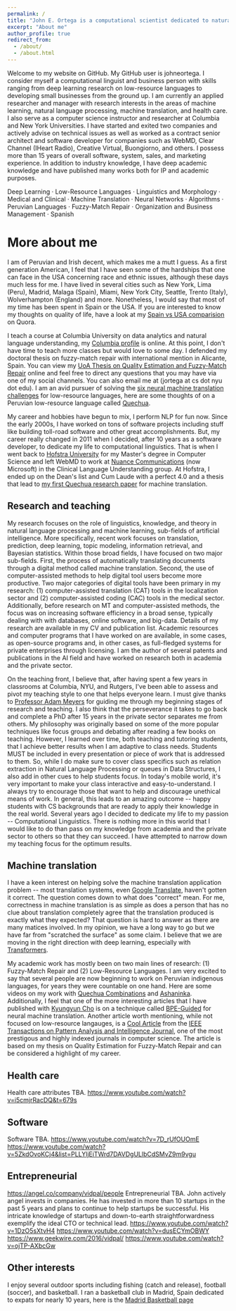 ```yaml
---
permalink: /
title: "John E. Ortega is a computational scientist dedicated to natural language processing research and advancement"
excerpt: "About me"
author_profile: true
redirect_from: 
  - /about/
  - /about.html
---
```


Welcome to my website on GitHub. My GitHub user is johneortega. I consider myself a computational linguist and business person with skills ranging from deep learning
research on low-resource languages to developing small businesses from the ground up. I am currently an applied researcher and manager with research interests in the areas of machine learning, natural language processing, machine translation, and health care. I also serve as a computer science instructor and researcher at Columbia and New York Universities. I have started and exited two companies and actively advise on technical issues as well as worked as a contract senior architect and software developer for companies such as WebMD, Clear Channel (IHeart Radio), Creative Virtual, Buongiorno, and others. I possess more than 15 years of overall software, system, sales, and marketing experience. In addition to industry knowledge, I have deep academic knowledge and have published many works both for IP and academic purposes. 

Deep Learning · Low-Resource Languages · Linguistics and Morphology · Medical and Clinical · Machine Translation · Neural Networks · Algorithms · Peruvian Languages · Fuzzy-Match Repair · Organization and Business Management · Spanish

More about me
======
I am of Peruvian and Irish decent, which makes me a mutt I guess. As a first generation American, I feel that I have seen some of the hardships that one can face in the USA
concerning race and ethnic issues, although these days much less for me. I have lived in several cities such as New York, Lima (Peru), Madrid, Malaga (Spain), Miami, New
York City, Seattle, Trento (Italy), Wolverhampton (England) and more. Nonetheless, I would say that most of my time has been spent in Spain or the USA. If you are interested
to know my thoughts on quality of life, have a look at my [Spain vs USA comparision](https://www.quora.com/profile/John-Ortega-10) on Quora.

I teach a course at Columbia University on data analytics and natural language understanding, my [Columbia profile](https://sps.columbia.edu/faculty/john-ortega) is online. At this point, I don't have time to teach more classes but would love to some day. I defended my doctoral thesis on fuzzy-match repair with international mention in Alicante, Spain. You can view my [UoA Thesis on Quality Estimation and Fuzzy-Match Repair](https://rua.ua.es/dspace/handle/10045/116315) online and feel free to direct any questions that you may have via one of my social channels. You can also email me at (jortega at cs dot nyu dot edu). I am an avid pursuer of solving the [six neural machine translation challenges](https://arxiv.org/pdf/1706.03872.pdf) for low-resource languages, here are some thoughts of on a Peruvian low-resource language called [Quechua](https://medium.com/@johneortega/low-resource-languages-for-machine-translation-a-governmental-problem-7e014581d719).

My career and hobbies have begun to mix, I perform NLP for fun now. Since the early 2000s, I have worked on tons of software projects including stuff like building toll-road software and other great accomplishments. But, my career really changed in 2011 when I decided, after 10 years as a software developer, to dedicate my life to computational linguistics. That is when I went back to [Hofstra University](https://hofstra.edu) for my Master's degree in Computer Science and left WebMD to work at [Nuance Communications](https://nuance.com) (now Microsoft) in the Clinical Language Understanding group. At Hofstra, I ended up on the Dean's list and Cum Laude with a perfect 4.0 and a thesis that lead to [my first Quechua research paper](https://aclanthology.org/W18-2201.pdf) for machine translation.

Research and teaching
------
My research focuses on the role of linguistics, knowledge, and theory in natural language processing and machine learning, sub-fields of artificial intelligence. More specifically, recent work focuses on translation, prediction, deep learning, topic modeling, information retrieval, and Bayesian statistics. Within those broad fields, I have focused on two major sub-fields. First, the process of automatically translating documents through a digital method called machine translation. Second, the use of computer-assisted methods to help digital tool users become more productive. Two major categories of digital tools have been primary in my research: (1) computer-assisted translation (CAT) tools in the localization sector and (2) computer-assisted coding (CAC) tools in the medical sector. Additionally, before research on MT and computer-assisted methods, the focus was on increasing software efficiency in a broad sense, typically dealing with with databases, online software, and big-data. Details of my research are available in my CV and publication list. Academic resources and computer programs that I have worked on are available, in some cases, as open-source programs and, in other cases, as full-fledged systems for private enterprises through licensing. I am the author of several patents and publications in the AI field and have worked on research both in academia and the private sector. 

On the teaching front, I believe that, after having spent a few years in classrooms at Columbia, NYU, and Rutgers, I've been able to assess and pivot my teaching style to one that helps everyone learn. I must give thanks to [Professor Adam Meyers](https://nlp.cs.nyu.edu/people/meyers.html) for guiding me through my beginning stages of research and teaching. I also think that the perseverance it takes to go back and complete a PhD after 15 years in the private sector separates me from others. My philosophy was originally based on some of the more popular techniques like focus groups and debating after reading a few books on teaching. However, I learned over time, both teaching and tutoring students, that I achieve better results when I am adaptive to class needs. Students MUST be included in every presentation or piece of work that is addressed to them. So, while I do make sure to cover class specifics such as relation extraction in Natural Language Processing or queues in Data Structures, I also add in other cues to help students focus. In today's mobile world, it's very important to make your class interactive and easy-to-understand. I always try to encourage those that want to help and discourage unethical means of work. In general, this leads to an amazing outcome -- happy students with CS backgrounds that are ready to apply their knowledge in the real world. Several years ago I decided to dedicate my life to my passion -- Computational Linguistics. There is nothing more in this world that I would like to do than pass on my knowledge from academia and the private sector to others so that they can succeed. I have attempted to narrow down my teaching focus for the optimum results.

Machine translation
------
I have a keen interest on helping solve the machine translation application problem -- most translation systems, even [Google Translate](https://translate.google.com), haven't gotten it correct. The question comes down to what does "correct" mean. For me, correctness in machine translation is as simple as does a person that has no clue about translation completely agree that the translation produced is exactly what they expected? That question is hard to answer as there are many matices involved. In my opinion, we have a long way to go but we have far from "scratched the surface" as some claim. I believe that we are moving in the right direction with deep learning, especially with [Transformers](https://proceedings.neurips.cc/paper/2017/file/3f5ee243547dee91fbd053c1c4a845aa-Paper.pdf).

My academic work has mostly been on two main lines of research: (1) Fuzzy-Match Repair and (2) Low-Resource Languages. I am very excited to say that several people are now beginning to work on Peruvian indigenous languages, for years they were countable on one hand. Here are some videos on my work with [Quechua Combinations](https://www.youtube.com/watch?v=imu_twOLiwA) and [Ashaninka](https://www.youtube.com/watch?v=pbQLi2Dm6A0). Additionally, I feel that one of the more interesting articles that I have published with [Kyungyun Cho](https://kyunghyuncho.me) is on a technique called [BPE-Guided](https://link.springer.com/article/10.1007/s10590-020-09255-9) for neural machine translation. Another article worth mentioning, while not focused on low-resource langauges, is a [Cool Article](https://www.dlsi.ua.es/~fsanchez/pub/pdf/ortega20a.pdf) from the [IEEE Transactions on Pattern Analysis and Intelligence Journal](https://ieeexplore.ieee.org/xpl/RecentIssue.jsp?punumber=34), one of the most prestigous and highly indexed journals in computer science. The article is based on my thesis on Quality Estimation for Fuzzy-Match Repair and can be considered a highlight of my career.

Health care
------
Health care attributes TBA.
https://www.youtube.com/watch?v=i5cmjrRacDQ&t=679s

Software
------
Software TBA.
https://www.youtube.com/watch?v=7D_rUfOUOmE
https://www.youtube.com/watch?v=5ZkdOvoKCj4&list=PLLYljEiTWrd7DAVDgULlbCdSMvZ9m9vgu

Entrepreneurial
------
https://angel.co/company/vidpal/people
Entrepreneurial TBA.
John actively angel invests in companies. He has invested in more than 10 startups in the past 5 years and plans to continue to help startups be successful. His intricate
knowledge of startups and down-to-earth straightforwardness exemplify the ideal CTO or technical lead.
https://www.youtube.com/watch?v=1DzO5sXtvH4
https://www.youtube.com/watch?v=dusECYmOBWY
https://www.geekwire.com/2016/vidpal/
https://www.youtube.com/watch?v=ojTP-AXbcGw



Other interests
------
I enjoy several outdoor sports including fishing (catch and release), football (soccer), and basketball. I ran a basketball club in Madrid, Spain dedicated to expats for
nearly 10 years, here is the [Madrid Basketball page](https://www.facebook.com/madridbasketballclub)
